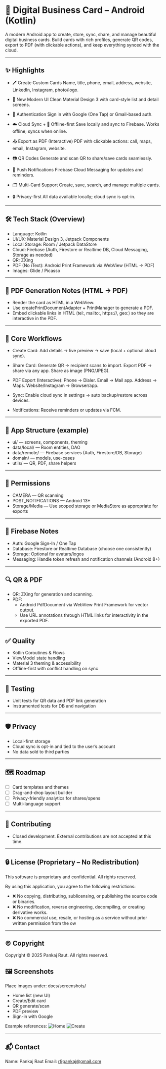 # 🧾 Digital Business Card – Android (Kotlin)

A modern Android app to create, store, sync, share, and manage beautiful digital business cards. Build cards with rich profiles, generate QR codes, export to PDF (with clickable actions), and keep everything synced with the cloud.

---

## ✨ Highlights

- 🖊️ Create Custom Cards
  Name, title, phone, email, address, website, LinkedIn, Instagram, photo/logo.

- 🎨 New Modern UI
  Clean Material Design 3 with card-style list and detail screens.

- 🔐 Authentication
  Sign in with Google (One Tap) or Gmail-based auth.

- ☁️ Cloud Sync + 🔄 Offline-first
  Save locally and sync to Firebase. Works offline; syncs when online.

- 📤 Export as PDF (Interactive)
  PDF with clickable actions: call, maps, email, Instagram, website.

- 📷 QR Codes
  Generate and scan QR to share/save cards seamlessly.

- 💬 Push Notifications
  Firebase Cloud Messaging for updates and reminders.

- 🗂️ Multi-Card Support
  Create, save, search, and manage multiple cards.

- 🔒 Privacy-first
  All data available locally; cloud sync is opt-in.

---

## 🛠 Tech Stack (Overview)

- Language: Kotlin
- UI/UX: Material Design 3, Jetpack Components
- Local Storage: Room / Jetpack DataStore
- Cloud: Firebase (Auth, Firestore or Realtime DB, Cloud Messaging, Storage as needed)
- QR: ZXing
- PDF (No iText): Android Print Framework via WebView (HTML → PDF)
- Images: Glide / Picasso

---

## 🧾 PDF Generation Notes (HTML → PDF)

- Render the card as HTML in a WebView.
- Use createPrintDocumentAdapter + PrintManager to generate a PDF.
- Embed clickable links in HTML (tel:, mailto:, https://, geo:) so they are interactive in the PDF.

---

## 🧭 Core Workflows

- Create Card:
  Add details → live preview → save (local + optional cloud sync).

- Share Card:
  Generate QR → recipient scans to import.
  Export PDF → share via any app.
  Share as image (PNG/JPEG).

- PDF Export (Interactive):
  Phone → Dialer.
  Email → Mail app.
  Address → Maps.
  Website/Instagram → Browser/app.

- Sync:
  Enable cloud sync in settings → auto backup/restore across devices.

- Notifications:
  Receive reminders or updates via FCM.

---

## 🧩 App Structure (example)

- ui/ — screens, components, theming
- data/local/ — Room entities, DAO
- data/remote/ — Firebase services (Auth, Firestore/DB, Storage)
- domain/ — models, use-cases
- utils/ — QR, PDF, share helpers

---

## 🔐 Permissions

- CAMERA — QR scanning
- POST_NOTIFICATIONS — Android 13+
- Storage/Media — Use scoped storage or MediaStore as appropriate for exports

---

## 📡 Firebase Notes

- Auth: Google Sign-In / One Tap
- Database: Firestore or Realtime Database (choose one consistently)
- Storage: Optional for avatars/logos
- Messaging: Handle token refresh and notification channels (Android 8+)

---

## 🔍 QR & PDF

- QR: ZXing for generation and scanning.
- PDF:
  - Android PdfDocument via WebView Print Framework for vector output.
  - Use URL annotations through HTML links for interactivity in the exported PDF.

---

## ✅ Quality

- Kotlin Coroutines & Flows
- ViewModel state handling
- Material 3 theming & accessibility
- Offline-first with conflict handling on sync

---

## 🧪 Testing

- Unit tests for QR data and PDF link generation
- Instrumented tests for DB and navigation

---

## 🛡️ Privacy

- Local-first storage
- Cloud sync is opt-in and tied to the user’s account
- No data sold to third parties

---

## 🗺️ Roadmap

- [ ] Card templates and themes
- [ ] Drag-and-drop layout builder
- [ ] Privacy-friendly analytics for shares/opens
- [ ] Multi-language support

---

## 🤝 Contributing

- Closed development. External contributions are not accepted at this time.

---

## 🔒 License (Proprietary – No Redistribution)

This software is proprietary and confidential. All rights reserved.

By using this application, you agree to the following restrictions:
- ❌ No copying, distributing, sublicensing, or publishing the source code or binaries.
- ❌ No modification, reverse engineering, decompiling, or creating derivative works.
- ❌ No commercial use, resale, or hosting as a service without prior written permission from the ow

---

## ©️ Copyright
Copyright © 2025 Pankaj Raut. All rights reserved.


## 🖼️ Screenshots

Place images under: docs/screenshots/
- Home list (new UI)
- Create/Edit card
- QR generate/scan
- PDF preview
- Sign-in with Google

Example references:
![Home](docs/screenshots/home.png)
![Create](docs/screenshots/create.png)

---

## 📬 Contact

Name: Pankaj Raut
Email: r9pankaj@gmail.com


